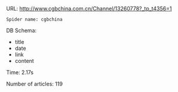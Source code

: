 URL: http://www.cgbchina.com.cn/Channel/13260778?_tp_t4356=1

    Spider name: cgbchina

DB Schema:
- title
- date
- link
- content

Time: 2.17s

Number of articles: 119


